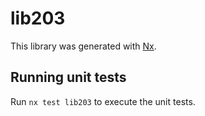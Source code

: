 # lib203

This library was generated with [Nx](https://nx.dev).

## Running unit tests

Run `nx test lib203` to execute the unit tests.
